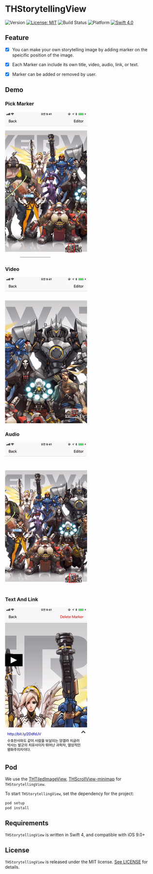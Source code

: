 #  THStorytellingView

![Version](https://img.shields.io/badge/pod-v0.2.1-blue.svg)
[![License: MIT](https://img.shields.io/badge/License-MIT-blue.svg?style=flat)](https://github.com/younatics/YNDropDownMenu/blob/master/LICENSE)
![Build Status](https://img.shields.io/badge/build-passing-brightgreen.svg)
![Platform](https://img.shields.io/badge/platform-ios-lightgrey.svg)
[![Swift 4.0](https://img.shields.io/badge/Swift-4.0-%23FB613C.svg)](https://developer.apple.com/swift/)

## Feature

- [x] You can make your own storytelling image by adding marker on the speicific position of the image.
- [x] Each Marker can include its own title, video, audio, link, or text.
- [x] Marker can be added or removed by user. 


## Demo

### Pick Marker
![markerPick](images/markerPick.gif)

### Video
![video](images/video.gif)

### Audio
![audio](images/audio.gif)

### Text And Link
![textAndLink](images/textAndLink.gif)

## Pod

We use the [THTiledImageView](https://github.com/TileImageTeamiOS/THTiledImageView.git), [THScrollView-minimap](https://github.com/TileImageTeamiOS/THScrollView-minimap.git) for `THStorytellingView`.


To start `THStorytellingView`, set the dependency for the project:

```
pod setup
pod install
```

## Requirements

`THStorytellingView` is written in Swift 4, and compatible with iOS 9.0+

## License

`THStorytellingView` is released under the MIT license. [See LICENSE](https://github.com/TileImageTeamiOS/THStorytellingView/blob/master/LICENSE) for details.
